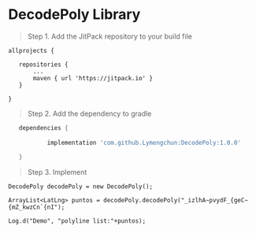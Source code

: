 ﻿# DecodePoly Library
 >Step 1. Add the JitPack repository to your build file
 ```Add it in your root build.gradle at the end of repositories:
 allprojects {
 
	repositories {
		...
		maven { url 'https://jitpack.io' }
	}
	
}
 ```
 
 > Step 2. Add the dependency to gradle
 ```gradle
	dependencies {
  
	        implementation 'com.github.Lymengchun:DecodePoly:1.0.0'
          
	}
  ```
  
   > Step 3. Implement
 ```
DecodePoly decodePoly = new DecodePoly();

ArrayList<LatLng> puntos = decodePoly.decodePoly("_izlhA~pvydF_{geC~{mZ_kwzCn`{nI");

Log.d("Demo", "polyline list:"+puntos);

  ```
  


